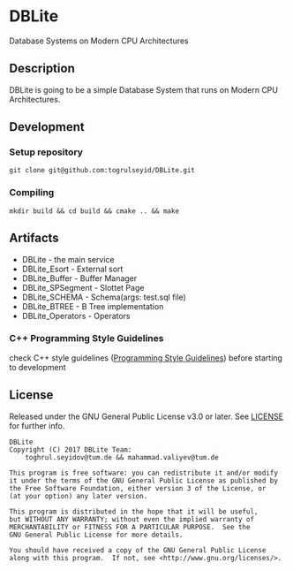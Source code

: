 # DBLite
Database Systems on Modern CPU Architectures


Description
-----------
DBLite is going to be a simple Database System that runs on Modern CPU Architectures.


## Development
### Setup repository
```
git clone git@github.com:togrulseyid/DBLite.git
```

### Compiling
```
mkdir build && cd build && cmake .. && make
```

Artifacts
---------
* DBLite - the main service
* DBLite_Esort -  External sort
* DBLite_Buffer - Buffer Manager
* DBLite_SPSegment - Slottet Page
* DBLite_SCHEMA - Schema(args: test.sql file)
* DBLite_BTREE - B Tree implementation
* DBLite_Operators - Operators


### C++ Programming Style Guidelines
check C++ style guidelines ([Programming Style Guidelines](http://geosoft.no/development/cppstyle.html)) before starting to development 

License
-------

Released under the GNU General Public License v3.0 or later.
See [LICENSE](LICENSE) for further info.

    DBLite
    Copyright (C) 2017 DBLite Team: 
        toghrul.seyidov@tum.de && mahammad.valiyev@tum.de

    This program is free software: you can redistribute it and/or modify
    it under the terms of the GNU General Public License as published by
    the Free Software Foundation, either version 3 of the License, or
    (at your option) any later version.

    This program is distributed in the hope that it will be useful,
    but WITHOUT ANY WARRANTY; without even the implied warranty of
    MERCHANTABILITY or FITNESS FOR A PARTICULAR PURPOSE.  See the
    GNU General Public License for more details.

    You should have received a copy of the GNU General Public License
    along with this program.  If not, see <http://www.gnu.org/licenses/>.

